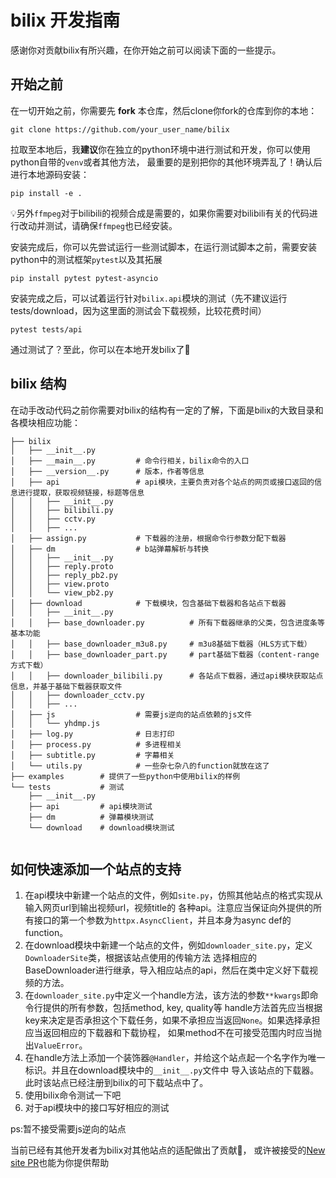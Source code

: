 # bilix 开发指南

感谢你对贡献bilix有所兴趣，在你开始之前可以阅读下面的一些提示。

## 开始之前

在一切开始之前，你需要先 **fork** 本仓库，然后clone你fork的仓库到你的本地：

```shell
git clone https://github.com/your_user_name/bilix
```

拉取至本地后，我**建议**你在独立的python环境中进行测试和开发，你可以使用python自带的`venv`或者其他方法，
最重要的是别把你的其他环境弄乱了！确认后进行本地源码安装：

```shell
pip install -e .
```

💡另外`ffmpeg`对于bilibili的视频合成是需要的，如果你需要对bilibili有关的代码进行改动并测试，请确保`ffmpeg`也已经安装。

安装完成后，你可以先尝试运行一些测试脚本，在运行测试脚本之前，需要安装python中的测试框架`pytest`以及其拓展

```shell
pip install pytest pytest-asyncio
```

安装完成之后，可以试着运行针对`bilix.api`模块的测试（先不建议运行tests/download，因为这里面的测试会下载视频，比较花费时间）

```shell
pytest tests/api
```

通过测试了？至此，你可以在本地开发bilix了🍻

## bilix 结构

在动手改动代码之前你需要对bilix的结构有一定的了解，下面是bilix的大致目录和各模块相应功能：

```text
├── bilix
│   ├── __init__.py
│   ├── __main__.py         # 命令行相关，bilix命令的入口
│   ├── __version__.py      # 版本，作者等信息
│   ├── api                 # api模块，主要负责对各个站点的网页或接口返回的信息进行提取，获取视频链接，标题等信息
│   │   ├── __init__.py
│   │   ├── bilibili.py
│   │   ├── cctv.py
│   │   ├── ...
│   ├── assign.py           # 下载器的注册，根据命令行参数分配下载器
│   ├── dm                  # b站弹幕解析与转换
│   │   ├── __init__.py
│   │   ├── reply.proto
│   │   ├── reply_pb2.py
│   │   ├── view.proto
│   │   └── view_pb2.py
│   ├── download            # 下载模块，包含基础下载器和各站点下载器
│   │   ├── __init__.py
│   │   ├── base_downloader.py          # 所有下载器继承的父类，包含进度条等基本功能
│   │   ├── base_downloader_m3u8.py     # m3u8基础下载器（HLS方式下载）
│   │   ├── base_downloader_part.py     # part基础下载器（content-range方式下载）
│   │   ├── downloader_bilibili.py      # 各站点下载器，通过api模块获取站点信息，并基于基础下载器获取文件
│   │   ├── downloader_cctv.py
│   │   ├── ...
│   ├── js                  # 需要js逆向的站点依赖的js文件
│   │   └── yhdmp.js
│   ├── log.py              # 日志打印
│   ├── process.py          # 多进程相关
│   ├── subtitle.py         # 字幕相关
│   └── utils.py            # 一些杂七杂八的function就放在这了
├── examples        # 提供了一些python中使用bilix的样例
└── tests           # 测试
    ├── __init__.py
    ├── api         # api模块测试
    ├── dm          # 弹幕模块测试
    └── download    # download模块测试


```

## 如何快速添加一个站点的支持

1. 在api模块中新建一个站点的文件，例如`site.py`，仿照其他站点的格式实现从输入网页url到输出视频url，视频title的
   各种api。注意应当保证向外提供的所有接口的第一个参数为`httpx.AsyncClient`，并且本身为async def的function。
2. 在download模块中新建一个站点的文件，例如`downloader_site.py`，定义`DownloaderSite`类，根据该站点使用的传输方法
   选择相应的BaseDownloader进行继承，导入相应站点的api，然后在类中定义好下载视频的方法。
3. 在`downloader_site.py`中定义一个handle方法，该方法的参数`**kwargs`即命令行提供的所有参数，包括method, key, quality等
   handle方法首先应当根据key来决定是否承担这个下载任务，如果不承担应当返回`None`。如果选择承担应当返回相应的下载器和下载协程，
   如果method不在可接受范围内时应当抛出`ValueError`。
4. 在handle方法上添加一个装饰器`@Handler`，并给这个站点起一个名字作为唯一标识。并且在download模块中的`__init__.py`文件中
   导入该站点的下载器。此时该站点已经注册到bilix的可下载站点中了。
5. 使用bilix命令测试一下吧
6. 对于api模块中的接口写好相应的测试

ps:暂不接受需要js逆向的站点

当前已经有其他开发者为bilix对其他站点的适配做出了贡献🎉，
或许被接受的[New site PR](https://github.com/HFrost0/bilix/pulls?q=is%3Apr+is%3Aclosed+label%3A%22New+site%22)也能为你提供帮助

